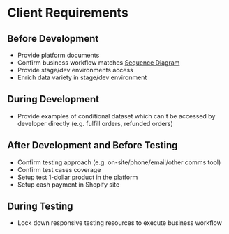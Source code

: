 # Client Requirements

## Before Development

* Provide platform documents
* Confirm business workflow matches [Sequence Diagram](technical-specification.md)
* Provide stage/dev environments access
* Enrich data variety in stage/dev environment

## During Development

* Provide examples of conditional dataset which can't be accessed by developer directly (e.g. fulfill orders, refunded orders)

## After Development and Before Testing

* Confirm testing approach (e.g. on-site/phone/email/other comms tool)
* Confirm test cases coverage
* Setup test 1-dollar product in the platform
* Setup cash payment in Shopify site

## During Testing

* Lock down responsive testing resources to execute business workflow

